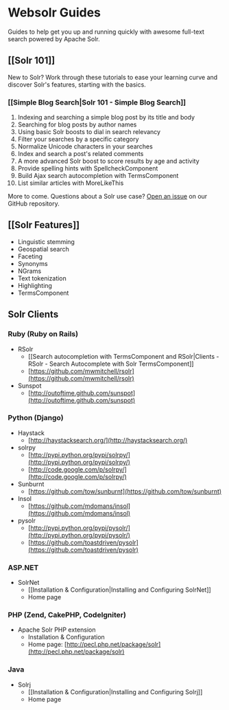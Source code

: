 # Websolr Guides

Guides to help get you up and running quickly with awesome full-text search powered by Apache Solr.

## [[Solr 101]]

New to Solr? Work through these tutorials to ease your learning curve and discover Solr's features, starting with the basics.

### [[Simple Blog Search|Solr 101 - Simple Blog Search]]

1. Indexing and searching a simple blog post by its title and body
2. Searching for blog posts by author names
3. Using basic Solr boosts to dial in search relevancy
4. Filter your searches by a specific category
5. Normalize Unicode characters in your searches
6. Index and search a post's related comments
7. A more advanced Solr boost to score results by age and activity
8. Provide spelling hints with SpellcheckComponent
9. Build Ajax search autocompletion with TermsComponent
10. List similar articles with MoreLikeThis

More to come. Questions about a Solr use case? [Open an issue](https://github.com/onemorecloud/websolr-guides/issues) on our GitHub repository.

## [[Solr Features]]

* Linguistic stemming
* Geospatial search
* Faceting
* Synonyms
* NGrams
* Text tokenization
* Highlighting
* TermsComponent

## Solr Clients

### Ruby (Ruby on Rails)

* RSolr
  * [[Search autocompletion with TermsComponent and RSolr|Clients - RSolr - Search Autocomplete with Solr TermsComponent]]
  * [https://github.com/mwmitchell/rsolr](https://github.com/mwmitchell/rsolr)
* Sunspot
  * [http://outoftime.github.com/sunspot](http://outoftime.github.com/sunspot)

### Python (Django)

* Haystack
  * [http://haystacksearch.org/](http://haystacksearch.org/)
* solrpy
  * [http://pypi.python.org/pypi/solrpy/](http://pypi.python.org/pypi/solrpy/)
  * [http://code.google.com/p/solrpy/](http://code.google.com/p/solrpy/)
* Sunburnt
  * [https://github.com/tow/sunburnt](https://github.com/tow/sunburnt)
* Insol
  * [https://github.com/mdomans/insol](https://github.com/mdomans/insol)
* pysolr
  * [http://pypi.python.org/pypi/pysolr/](http://pypi.python.org/pypi/pysolr/)
  * [https://github.com/toastdriven/pysolr](https://github.com/toastdriven/pysolr)


### ASP.NET

* SolrNet
  * [[Installation & Configuration|Installing and Configuring SolrNet]]
  * Home page

### PHP (Zend, CakePHP, CodeIgniter)

* Apache Solr PHP extension
  * Installation & Configuration
  * Home page: [http://pecl.php.net/package/solr](http://pecl.php.net/package/solr)

### Java

* Solrj
  * [[Installation & Configuration|Installing and Configuring Solrj]]
  * Home page
